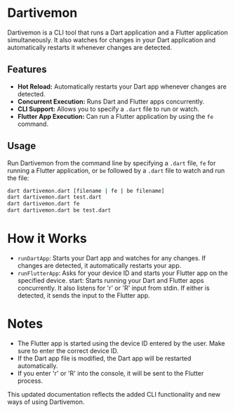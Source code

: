 # Dartivemon

Dartivemon is a CLI tool that runs a Dart application and a Flutter application simultaneously. It also watches for changes in your Dart application and automatically restarts it whenever changes are detected.

## Features
- **Hot Reload:** Automatically restarts your Dart app whenever changes are detected.
- **Concurrent Execution:** Runs Dart and Flutter apps concurrently.
- **CLI Support:** Allows you to specify a `.dart` file to run or watch.
- **Flutter App Execution:** Can run a Flutter application by using the `fe` command.

## Usage
Run Dartivemon from the command line by specifying a `.dart` file, `fe` for running a Flutter application, or `be` followed by a `.dart` file to watch and run the file:

```bash
dart dartivemon.dart [filename | fe | be filename]
dart dartivemon.dart test.dart
dart dartivemon.dart fe
dart dartivemon.dart be test.dart
```

# How it Works
* `runDartApp`: Starts your Dart app and watches for any changes. If changes are detected, it automatically restarts your app.
* `runFlutterApp`: Asks for your device ID and starts your Flutter app on the specified device.
start: Starts running your Dart and Flutter apps concurrently. It also listens for 'r' or 'R' input from stdin. If either is detected, it sends the input to the Flutter app.

# Notes
* The Flutter app is started using the device ID entered by the user. Make sure to enter the correct device ID.
* If the Dart app file is modified, the Dart app will be restarted automatically.
* If you enter 'r' or 'R' into the console, it will be sent to the Flutter process.


This updated documentation reflects the added CLI functionality and new ways of using Dartivemon.
